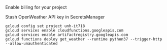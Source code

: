 Enable billing for your project

Stash OpenWeather API key in SecretsManager


```
gcloud config set project unh-it718
gcloud services enable cloudfunctions.googleapis.com
gcloud services enable artifactregistry.googleapis.com
gcloud functions deploy get_weather --runtime python37 --trigger-http --allow-unauthenticated
```

